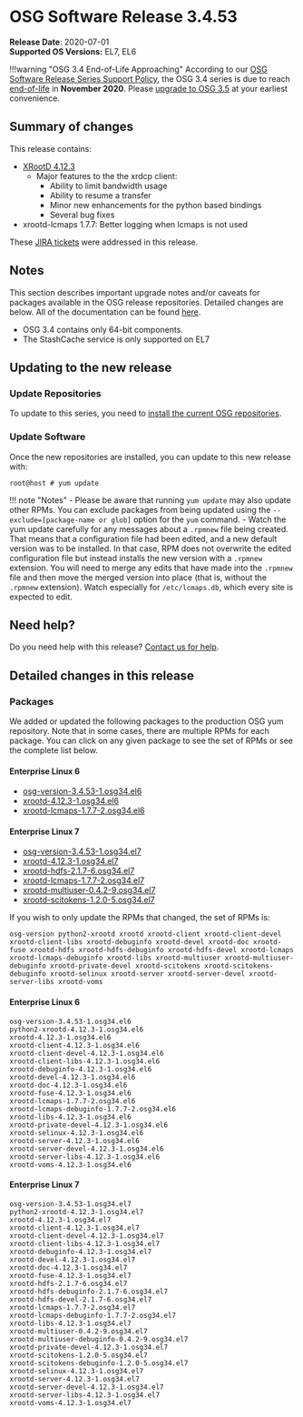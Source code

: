 OSG Software Release 3.4.53
===========================

**Release Date**: 2020-07-01    
**Supported OS Versions:** EL7, EL6

!!!warning "OSG 3.4 End-of-Life Approaching"
    According to our
    [OSG Software Release Series Support Policy](https://opensciencegrid.org/technology/policy/release-series/),
    the OSG 3.4 series is due to reach
    [end-of-life](https://opensciencegrid.org/technology/policy/release-series/#life-cycle-dates) in **November 2020**.
    Please [upgrade to OSG 3.5](https://opensciencegrid.org/docs/release/release_series/#updating-to-osg-35)
    at your earliest convenience.

Summary of changes
------------------

This release contains:

-   [XRootD 4.12.3](https://github.com/xrootd/xrootd/blob/v4.12.3/docs/ReleaseNotes.txt)
    -   Major features to the the xrdcp client:
        -   Ability to limit bandwidth usage
        -   Ability to resume a transfer
        -   Minor new enhancements for the python based bindings
        -   Several bug fixes
-   xrootd-lcmaps 1.7.7: Better logging when lcmaps is not used

These [JIRA tickets](https://jira.opensciencegrid.org/issues/?jql=project%20%3D%20SOFTWARE%20AND%20fixVersion%20%3D%203.4.53%20ORDER%20BY%20priority%20DESC%2C%20key%20DESC) were addressed in this release.

Notes
-----

This section describes important upgrade notes and/or caveats for packages available in the OSG release repositories.
Detailed changes are below. All of the documentation can be found [here](../../index.md).

-   OSG 3.4 contains only 64-bit components.
-   The StashCache service is only supported on EL7

Updating to the new release
---------------------------

### Update Repositories

To update to this series, you need to [install the current OSG repositories](../../common/yum.md#install-osg-repositories).

### Update Software

Once the new repositories are installed, you can update to this new release with:

``` console
root@host # yum update
```

!!! note "Notes"
    -   Please be aware that running `yum update` may also update other RPMs. You can exclude packages from being updated using the `--exclude=[package-name or glob]` option for the `yum` command.
    -   Watch the yum update carefully for any messages about a `.rpmnew` file being created. That means that a configuration file had been edited, and a new default version was to be installed. In that case, RPM does not overwrite the edited configuration file but instead installs the new version with a `.rpmnew` extension. You will need to merge any edits that have made into the `.rpmnew` file and then move the merged version into place (that is, without the `.rpmnew` extension). Watch especially for `/etc/lcmaps.db`, which every site is expected to edit.

Need help?
----------

Do you need help with this release? [Contact us for help](../../common/help.md).

Detailed changes in this release
--------------------------------

### Packages

We added or updated the following packages to the production OSG yum repository. Note that in some cases, there are multiple RPMs for each package. You can click on any given package to see the set of RPMs or see the complete list below.

#### Enterprise Linux 6

-   [osg-version-3.4.53-1.osg34.el6](https://koji.chtc.wisc.edu/koji/search?match=glob&type=build&terms=osg-version-3.4.53-1.osg34.el6)
-   [xrootd-4.12.3-1.osg34.el6](https://koji.chtc.wisc.edu/koji/search?match=glob&type=build&terms=xrootd-4.12.3-1.osg34.el6)
-   [xrootd-lcmaps-1.7.7-2.osg34.el6](https://koji.chtc.wisc.edu/koji/search?match=glob&type=build&terms=xrootd-lcmaps-1.7.7-2.osg34.el6)

#### Enterprise Linux 7

-   [osg-version-3.4.53-1.osg34.el7](https://koji.chtc.wisc.edu/koji/search?match=glob&type=build&terms=osg-version-3.4.53-1.osg34.el7)
-   [xrootd-4.12.3-1.osg34.el7](https://koji.chtc.wisc.edu/koji/search?match=glob&type=build&terms=xrootd-4.12.3-1.osg34.el7)
-   [xrootd-hdfs-2.1.7-6.osg34.el7](https://koji.chtc.wisc.edu/koji/search?match=glob&type=build&terms=xrootd-hdfs-2.1.7-6.osg34.el7)
-   [xrootd-lcmaps-1.7.7-2.osg34.el7](https://koji.chtc.wisc.edu/koji/search?match=glob&type=build&terms=xrootd-lcmaps-1.7.7-2.osg34.el7)
-   [xrootd-multiuser-0.4.2-9.osg34.el7](https://koji.chtc.wisc.edu/koji/search?match=glob&type=build&terms=xrootd-multiuser-0.4.2-9.osg34.el7)
-   [xrootd-scitokens-1.2.0-5.osg34.el7](https://koji.chtc.wisc.edu/koji/search?match=glob&type=build&terms=xrootd-scitokens-1.2.0-5.osg34.el7)

If you wish to only update the RPMs that changed, the set of RPMs is:

    osg-version python2-xrootd xrootd xrootd-client xrootd-client-devel xrootd-client-libs xrootd-debuginfo xrootd-devel xrootd-doc xrootd-fuse xrootd-hdfs xrootd-hdfs-debuginfo xrootd-hdfs-devel xrootd-lcmaps xrootd-lcmaps-debuginfo xrootd-libs xrootd-multiuser xrootd-multiuser-debuginfo xrootd-private-devel xrootd-scitokens xrootd-scitokens-debuginfo xrootd-selinux xrootd-server xrootd-server-devel xrootd-server-libs xrootd-voms

#### Enterprise Linux 6

``` file
osg-version-3.4.53-1.osg34.el6
python2-xrootd-4.12.3-1.osg34.el6
xrootd-4.12.3-1.osg34.el6
xrootd-client-4.12.3-1.osg34.el6
xrootd-client-devel-4.12.3-1.osg34.el6
xrootd-client-libs-4.12.3-1.osg34.el6
xrootd-debuginfo-4.12.3-1.osg34.el6
xrootd-devel-4.12.3-1.osg34.el6
xrootd-doc-4.12.3-1.osg34.el6
xrootd-fuse-4.12.3-1.osg34.el6
xrootd-lcmaps-1.7.7-2.osg34.el6
xrootd-lcmaps-debuginfo-1.7.7-2.osg34.el6
xrootd-libs-4.12.3-1.osg34.el6
xrootd-private-devel-4.12.3-1.osg34.el6
xrootd-selinux-4.12.3-1.osg34.el6
xrootd-server-4.12.3-1.osg34.el6
xrootd-server-devel-4.12.3-1.osg34.el6
xrootd-server-libs-4.12.3-1.osg34.el6
xrootd-voms-4.12.3-1.osg34.el6
```

#### Enterprise Linux 7

``` file
osg-version-3.4.53-1.osg34.el7
python2-xrootd-4.12.3-1.osg34.el7
xrootd-4.12.3-1.osg34.el7
xrootd-client-4.12.3-1.osg34.el7
xrootd-client-devel-4.12.3-1.osg34.el7
xrootd-client-libs-4.12.3-1.osg34.el7
xrootd-debuginfo-4.12.3-1.osg34.el7
xrootd-devel-4.12.3-1.osg34.el7
xrootd-doc-4.12.3-1.osg34.el7
xrootd-fuse-4.12.3-1.osg34.el7
xrootd-hdfs-2.1.7-6.osg34.el7
xrootd-hdfs-debuginfo-2.1.7-6.osg34.el7
xrootd-hdfs-devel-2.1.7-6.osg34.el7
xrootd-lcmaps-1.7.7-2.osg34.el7
xrootd-lcmaps-debuginfo-1.7.7-2.osg34.el7
xrootd-libs-4.12.3-1.osg34.el7
xrootd-multiuser-0.4.2-9.osg34.el7
xrootd-multiuser-debuginfo-0.4.2-9.osg34.el7
xrootd-private-devel-4.12.3-1.osg34.el7
xrootd-scitokens-1.2.0-5.osg34.el7
xrootd-scitokens-debuginfo-1.2.0-5.osg34.el7
xrootd-selinux-4.12.3-1.osg34.el7
xrootd-server-4.12.3-1.osg34.el7
xrootd-server-devel-4.12.3-1.osg34.el7
xrootd-server-libs-4.12.3-1.osg34.el7
xrootd-voms-4.12.3-1.osg34.el7
```
